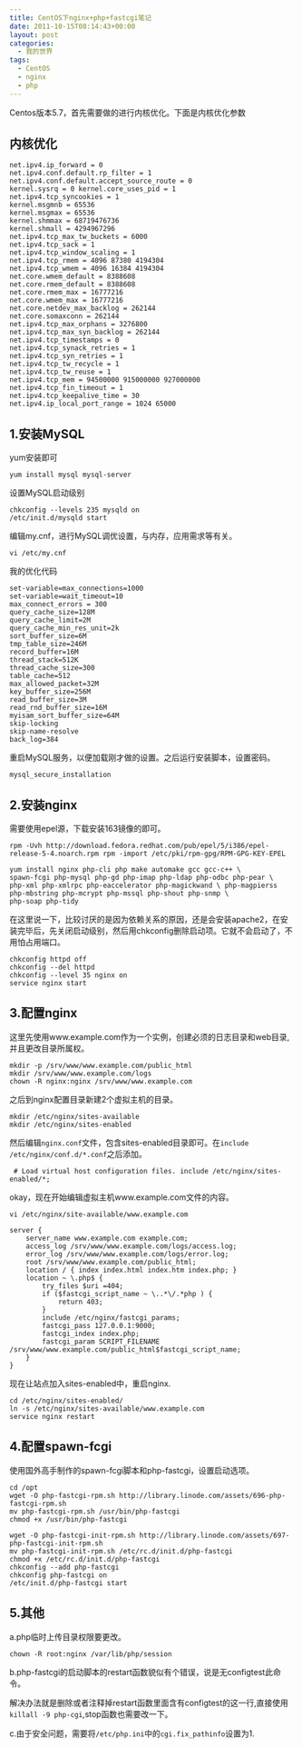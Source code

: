 ```yaml
---
title: CentOS下nginx+php+fastcgi笔记
date: 2011-10-15T08:14:43+00:00
layout: post
categories:
  - 我的世界
tags:
  - CentOS
  - nginx
  - php
---
```


Centos版本5.7，首先需要做的进行内核优化。下面是内核优化参数

## 内核优化
```
net.ipv4.ip_forward = 0
net.ipv4.conf.default.rp_filter = 1 net.ipv4.conf.default.accept_source_route = 0
kernel.sysrq = 0 kernel.core_uses_pid = 1
net.ipv4.tcp_syncookies = 1
kernel.msgmnb = 65536
kernel.msgmax = 65536
kernel.shmmax = 68719476736
kernel.shmall = 4294967296
net.ipv4.tcp_max_tw_buckets = 6000
net.ipv4.tcp_sack = 1
net.ipv4.tcp_window_scaling = 1
net.ipv4.tcp_rmem = 4096 87380 4194304
net.ipv4.tcp_wmem = 4096 16384 4194304
net.core.wmem_default = 8388608
net.core.rmem_default = 8388608
net.core.rmem_max = 16777216
net.core.wmem_max = 16777216
net.core.netdev_max_backlog = 262144
net.core.somaxconn = 262144
net.ipv4.tcp_max_orphans = 3276800
net.ipv4.tcp_max_syn_backlog = 262144
net.ipv4.tcp_timestamps = 0
net.ipv4.tcp_synack_retries = 1
net.ipv4.tcp_syn_retries = 1
net.ipv4.tcp_tw_recycle = 1
net.ipv4.tcp_tw_reuse = 1
net.ipv4.tcp_mem = 94500000 915000000 927000000
net.ipv4.tcp_fin_timeout = 1
net.ipv4.tcp_keepalive_time = 30
net.ipv4.ip_local_port_range = 1024 65000
```
<!--more-->
## 1.安装MySQL

yum安装即可
```
yum install mysql mysql-server
```

设置MySQL启动级别
```
chkconfig --levels 235 mysqld on
/etc/init.d/mysqld start
```

编辑my.cnf，进行MySQL调优设置，与内存，应用需求等有关。
```
vi /etc/my.cnf
```

我的优化代码
```
set-variable=max_connections=1000
set-variable=wait_timeout=10
max_connect_errors = 300
query_cache_size=128M
query_cache_limit=2M
query_cache_min_res_unit=2k
sort_buffer_size=6M
tmp_table_size=246M
record_buffer=16M
thread_stack=512K
thread_cache_size=300
table_cache=512
max_allowed_packet=32M
key_buffer_size=256M
read_buffer_size=3M
read_rnd_buffer_size=16M
myisam_sort_buffer_size=64M
skip-locking
skip-name-resolve
back_log=384
```

重启MySQL服务，以便加载刚才做的设置。之后运行安装脚本，设置密码。
```
mysql_secure_installation
```

## 2.安装nginx

需要使用epel源，下载安装163镜像的即可。
```
rpm -Uvh http://download.fedora.redhat.com/pub/epel/5/i386/epel-release-5-4.noarch.rpm rpm -import /etc/pki/rpm-gpg/RPM-GPG-KEY-EPEL

yum install nginx php-cli php make automake gcc gcc-c++ \
spawn-fcgi php-mysql php-gd php-imap php-ldap php-odbc php-pear \
php-xml php-xmlrpc php-eaccelerator php-magickwand \ php-magpierss php-mbstring php-mcrypt php-mssql php-shout php-snmp \
php-soap php-tidy
```

在这里说一下，比较讨厌的是因为依赖关系的原因，还是会安装apache2，在安装完毕后，先关闭启动级别，然后用chkconfig删除启动项。它就不会启动了，不用怕占用端口。
```
chkconfig httpd off
chkconfig --del httpd
chkconfig --level 35 nginx on
service nginx start
```

## 3.配置nginx

这里先使用www.example.com作为一个实例，创建必须的日志目录和web目录,并且更改目录所属权。
```
mkdir -p /srv/www/www.example.com/public_html
mkdir /srv/www/www.example.com/logs
chown -R nginx:nginx /srv/www/www.example.com
```

之后到nginx配置目录新建2个虚拟主机的目录。
```
mkdir /etc/nginx/sites-available
mkdir /etc/nginx/sites-enabled
```

然后编辑`nginx.conf`文件，包含sites-enabled目录即可。在`include /etc/nginx/conf.d/*.conf`之后添加。
```
 # Load virtual host configuration files. include /etc/nginx/sites-enabled/*;
```

okay，现在开始编辑虚拟主机www.example.com文件的内容。
```
vi /etc/nginx/site-available/www.example.com

server {
	server_name www.example.com example.com;
	access_log /srv/www/www.example.com/logs/access.log;
	error_log /srv/www/www.example.com/logs/error.log;
	root /srv/www/www.example.com/public_html;
	location / { index index.html index.htm index.php; }
	location ~ \.php$ {
		try_files $uri =404;
		if ($fastcgi_script_name ~ \..*\/.*php ) {
			return 403;
		}
		include /etc/nginx/fastcgi_params;
		fastcgi_pass 127.0.0.1:9000;
		fastcgi_index index.php;
		fastcgi_param SCRIPT_FILENAME /srv/www/www.example.com/public_html$fastcgi_script_name;
	}
}
```

现在让站点加入sites-enabled中，重启nginx.
```
cd /etc/nginx/sites-enabled/
ln -s /etc/nginx/sites-available/www.example.com
service nginx restart
```

## 4.配置spawn-fcgi

使用国外高手制作的spawn-fcgi脚本和php-fastcgi，设置启动选项。
```
cd /opt
wget -O php-fastcgi-rpm.sh http://library.linode.com/assets/696-php-fastcgi-rpm.sh
mv php-fastcgi-rpm.sh /usr/bin/php-fastcgi
chmod +x /usr/bin/php-fastcgi
```
```
wget -O php-fastcgi-init-rpm.sh http://library.linode.com/assets/697-php-fastcgi-init-rpm.sh
mv php-fastcgi-init-rpm.sh /etc/rc.d/init.d/php-fastcgi
chmod +x /etc/rc.d/init.d/php-fastcgi
chkconfig --add php-fastcgi
chkconfig php-fastcgi on
/etc/init.d/php-fastcgi start
```

## 5.其他

a.php临时上传目录权限要更改。
```
chown -R root:nginx /var/lib/php/session
```

b.php-fastcgi的启动脚本的restart函数貌似有个错误，说是无configtest此命令。

解决办法就是删除或者注释掉restart函数里面含有configtest的这一行,直接使用`killall -9 php-cgi`,stop函数也需要改一下。

c.由于安全问题，需要将`/etc/php.ini`中的`cgi.fix_pathinfo`设置为1.